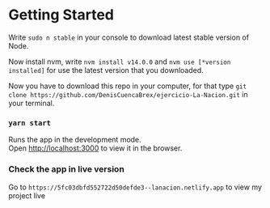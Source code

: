 # Getting Started

Write `sudo n stable` in your console to download latest stable version of Node.

Now install nvm, write `nvm install v14.0.0` and `nvm use [*version installed]` for use the latest version that you downloaded.

Now you have to download this repo in your computer, for that type `git clone https://github.com/DenisCuencaBrex/ejercicio-La-Nacion.git` in your terminal.

### `yarn start`

Runs the app in the development mode.\
Open [http://localhost:3000](http://localhost:3000) to view it in the browser.

### Check the app in live version

Go to `https://5fc03dbfd552722d50defde3--lanacion.netlify.app` to view my project live
